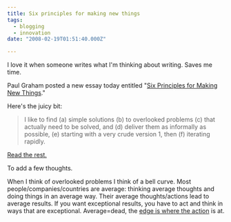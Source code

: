 ```yaml
---
title: Six principles for making new things
tags:
  - blogging
  - innovation
date: "2008-02-19T01:51:40.000Z"

---
```


<snippet>

I love it when someone writes what I'm thinking about writing. Saves me time.

Paul Graham posted a new essay today entitled "[Six Principles for Making New Things][0]."

</snippet>

Here's the juicy bit:

> I like to find (a) simple solutions (b) to overlooked problems (c) that actually need to be solved, and (d) deliver them as informally as possible, (e) starting with a very crude version 1, then (f) iterating rapidly.

[Read the rest.][0]

To add a few thoughts.

When I think of overlooked problems I think of a bell curve. Most people/companies/countries are average: thinking average thoughts and doing things in an average way. Their average thoughts/actions lead to average results. If you want exceptional results, you have to act and think in ways that are exceptional. Average=dead, the [edge is where the action][1] is at.


[0]: http://www.paulgraham.com/newthings.html
[1]: http://www.edgeperspectives.com/
